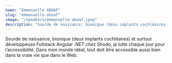 ```yaml
---
name: "Emmanuelle ABOAF"
slug: "emmanuelle-aboaf"
image: "/speakers/emmanuelle-aboaf.jpeg"
description: "Sourde de naissance, bionique (deux implants cochléaires) et surtout développeuse Fullstack Angular .NET chez Shodo, je lutte chaque jour pour l’accessibilité. Dans mon monde idéal, tout doit être accessible aussi bien dans la vraie vie que dans le Web."
---
```

Sourde de naissance, bionique (deux implants cochléaires) et surtout développeuse Fullstack Angular .NET chez Shodo, je lutte chaque jour pour l’accessibilité. Dans mon monde idéal, tout doit être accessible aussi bien dans la vraie vie que dans le Web.
